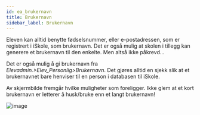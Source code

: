 ```yaml
---
id: ea_brukernavn
title: Brukernavn
sidebar_label: Brukernavn
---
```

Eleven kan alltid benytte fødselsnummer, eller e-postadressen, som er registrert i iSkole, som brukernavn. Det er også mulig at skolen i tillegg kan generere et brukernavn til den enkelte. Men altså ikke påkrevd...

Det er også mulig å gi brukernavn fra _Elevadmin.>Elev_Personlig>Brukernavn_. Det gjøres alltid en sjekk slik at et brukernavnet bare henviser til en person i databasen til iSkole.

Av skjermbilde fremgår hvilke muligheter som foreligger. Ikke glem at et kort brukernavn er letterer å husk/bruke enn et langt brukernavn!

![image](https://user-images.githubusercontent.com/80097133/137476410-22086355-68f9-44dd-9360-b5028978cadf.png)
  
